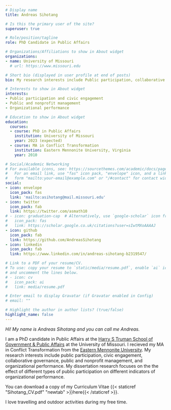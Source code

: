 ```yaml
---
# Display name
title: Andreas Sihotang

# Is this the primary user of the site?
superuser: true

# Role/position/tagline
role: PhD Candidate in Public Affairs

# Organizations/Affiliations to show in About widget
organizations:
- name: University of Missouri
  # url: https://www.missouri.edu

# Short bio (displayed in user profile at end of posts)
bio: My research interests include Public participation, collaborative governance, public and nonprofit management, and organizational performance.

# Interests to show in About widget
interests:
- Public participation and civic engagement
- Public and nonprofit management
- Organizational performance

# Education to show in About widget
education:
  courses:
  - course: PhD in Public Affairs
    institution: University of Missouri
    year: 2023 (expected)
  - course: MA in Conflict Transformation
    institution: Eastern Mennonite University, Virginia 
    year: 2010

# Social/Academic Networking
# For available icons, see: https://sourcethemes.com/academic/docs/page-builder/#icons
#   For an email link, use "fas" icon pack, "envelope" icon, and a link in the
#   form "mailto:your-email@example.com" or "/#contact" for contact widget.
social:
- icon: envelope
  icon_pack: fas
  link: 'mailto:asihotang@mail.missouri.edu'
- icon: twitter
  icon_pack: fab
  link: https://twitter.com/asmath10
# - icon: graduation-cap  # Alternatively, use `google-scholar` icon from `ai` icon pack
#   icon_pack: fas
#   link: https://scholar.google.co.uk/citations?user=sIwtMXoAAAAJ
- icon: github
  icon_pack: fab
  link: https://github.com/AndreasSihotang
- icon: linkedin
  icon_pack: fab
  link: https://www.linkedin.com/in/andreas-sihotang-b2319547/

# Link to a PDF of your resume/CV.
# To use: copy your resume to `static/media/resume.pdf`, enable `ai` icons in `params.toml`, 
# and uncomment the lines below.
# - icon: cv
#   icon_pack: ai
#   link: media/resume.pdf

# Enter email to display Gravatar (if Gravatar enabled in Config)
# email: ""

# Highlight the author in author lists? (true/false)
highlight_name: false
---
```


_Hi! My name is Andreas Sihotang and you can call me Andreas._

I am a PhD candidate in Public Affairs at the [Harry S Truman School of Government & Public Affairs](https://truman.missouri.edu) at the University of Missouri. I recieved my MA in Conflict Transformation from the [Eastern Mennonite University](https://emu.edu). My research interests include public participation, civic engagement, collaborative governance, public and nonprofit management, and organizational performance. My dissertation research focuses on the the effect of different types of public participation on different indicators of organizational performance.

You can download a copy of my Curriculum Vitae {{< staticref "Sihotang_CV.pdf" "newtab" >}}here{{< /staticref >}}.

I love travelling and outdoor activities during my free time. 
